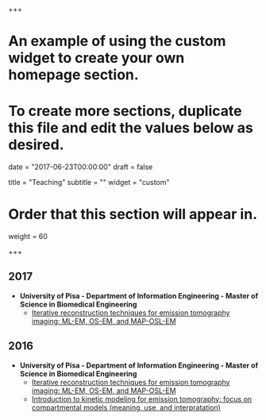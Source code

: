 +++
# An example of using the custom widget to create your own homepage section.
# To create more sections, duplicate this file and edit the values below as desired.

date = "2017-06-23T00:00:00"
draft = false

title = "Teaching"
subtitle = ""
widget = "custom"

# Order that this section will appear in.
weight = 60

+++

## 2017
- **University of Pisa - Department of Information Engineering - Master of Science in Biomedical Engineering**
  - [Iterative reconstruction techniques for emission tomography imaging: ML-EM, OS-EM, and MAP-OSL-EM](https://github.com/mscipio/Lectures/tree/master/2017/University%20of%20Pisa/Biomedical%20Imaging%20Course/Iterative%20Reconstruction%20in%20Emission%20Tomography)

## 2016
- **University of Pisa - Department of Information Engineering - Master of Science in Biomedical Engineering**
  - [Iterative reconstruction techniques for emission tomography imaging: ML-EM, OS-EM, and MAP-OSL-EM](https://github.com/mscipio/Lectures/tree/master/2016/University%20of%20Pisa/Biomedical%20Imaging%20Course/Iterative%20Reconstruction%20in%20Emission%20Tomography)
  - [Introduction to kinetic modeling for emission tomography: focus on compartmental models (meaning, use, and interpratation)](https://github.com/mscipio/Lectures/tree/master/2016/University%20of%20Pisa/Biomedical%20Imaging%20Course/Tracer%20Kinetic%20Modeling%20in%20PET%20dynamic%20imaging)